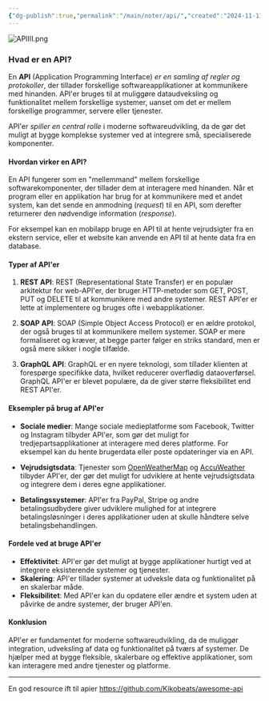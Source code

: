 ```yaml
---
{"dg-publish":true,"permalink":"/main/noter/api/","created":"2024-11-11T10:09:44.244+01:00"}
---
```


![APIIII.png](/img/user/98_Images/APIIII.png)
### Hvad er en API?

En **API** (Application Programming Interface) *er en samling af regler og protokoller*, der tillader forskellige softwareapplikationer at kommunikere med hinanden. API'er bruges til at muliggøre dataudveksling og funktionalitet mellem forskellige systemer, uanset om det er mellem forskellige programmer, servere eller tjenester. 

API'er *spiller en central rolle* i moderne softwareudvikling, da de gør det muligt at bygge komplekse systemer ved at integrere små, specialiserede komponenter.

#### Hvordan virker en API?

En API fungerer som en "mellemmand" mellem forskellige softwarekomponenter, der tillader dem at interagere med hinanden. Når et program eller en applikation har brug for at kommunikere med et andet system, kan det sende en anmodning (*request*) til en API, som derefter returnerer den nødvendige information (*response*).

For eksempel kan en mobilapp bruge en API til at hente vejrudsigter fra en ekstern service, eller et website kan anvende en API til at hente data fra en database.

#### Typer af API'er

1. **REST API**: REST (Representational State Transfer) er en populær arkitektur for web-API'er, der bruger HTTP-metoder som GET, POST, PUT og DELETE til at kommunikere med andre systemer. REST API'er er lette at implementere og bruges ofte i webapplikationer.
    
2. **SOAP API**: SOAP (Simple Object Access Protocol) er en ældre protokol, der også bruges til at kommunikere mellem systemer. SOAP er mere formaliseret og kræver, at begge parter følger en striks standard, men er også mere sikker i nogle tilfælde.
    
3. **GraphQL API**: GraphQL er en nyere teknologi, som tillader klienten at forespørge specifikke data, hvilket reducerer overflødig dataoverførsel. GraphQL API'er er blevet populære, da de giver større fleksibilitet end REST API'er.

#### Eksempler på brug af API'er

- **Sociale medier**: Mange sociale medieplatforme som Facebook, Twitter og Instagram tilbyder API'er, som gør det muligt for tredjepartsapplikationer at interagere med deres platforme. For eksempel kan du hente brugerdata eller poste opdateringer via en API.
    
- **Vejrudsigtsdata**: Tjenester som [OpenWeatherMap](https://openweathermap.org/) og [AccuWeather](https://www.accuweather.com/) tilbyder API'er, der gør det muligt for udviklere at hente vejrudsigtsdata og integrere dem i deres egne applikationer.
    
- **Betalingssystemer**: API'er fra PayPal, Stripe og andre betalingsudbydere giver udviklere mulighed for at integrere betalingsløsninger i deres applikationer uden at skulle håndtere selve betalingsbehandlingen.

#### Fordele ved at bruge API'er

- **Effektivitet**: API'er gør det muligt at bygge applikationer hurtigt ved at integrere eksisterende systemer og tjenester.
- **Skalering**: API'er tillader systemer at udveksle data og funktionalitet på en skalerbar måde.
- **Fleksibilitet**: Med API'er kan du opdatere eller ændre et system uden at påvirke de andre systemer, der bruger API'en.

#### Konklusion

API'er er fundamentet for moderne softwareudvikling, da de muliggør integration, udveksling af data og funktionalitet på tværs af systemer. De hjælper med at bygge fleksible, skalerbare og effektive applikationer, som kan interagere med andre tjenester og platforme.

---
En god resource ift til apier
https://github.com/Kikobeats/awesome-api